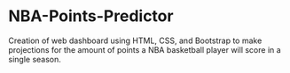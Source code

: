 # NBA-Points-Predictor
Creation of web dashboard using HTML, CSS, and Bootstrap to make projections for the amount of points a NBA basketball player will score in a single season.
